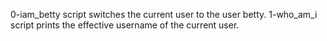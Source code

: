 0-iam_betty script switches the current user to the user betty.
1-who_am_i script prints the effective username of the current user.
